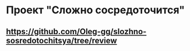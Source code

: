 # Проект "Сложно сосредоточится"
## https://github.com/Oleg-gg/slozhno-sosredotochitsya/tree/review

